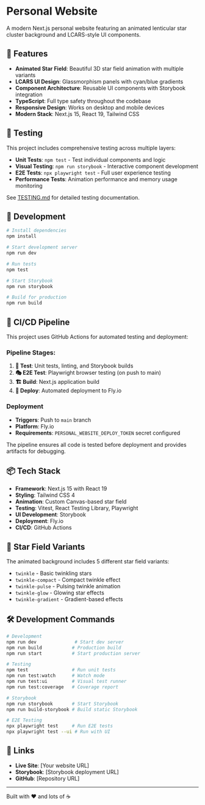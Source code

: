 # Personal Website

A modern Next.js personal website featuring an animated lenticular star cluster background and LCARS-style UI components.

## 🚀 Features

- **Animated Star Field**: Beautiful 3D star field animation with multiple variants
- **LCARS UI Design**: Glassmorphism panels with cyan/blue gradients
- **Component Architecture**: Reusable UI components with Storybook integration
- **TypeScript**: Full type safety throughout the codebase
- **Responsive Design**: Works on desktop and mobile devices
- **Modern Stack**: Next.js 15, React 19, Tailwind CSS

## 🧪 Testing

This project includes comprehensive testing across multiple layers:

- **Unit Tests**: `npm test` - Test individual components and logic
- **Visual Testing**: `npm run storybook` - Interactive component development
- **E2E Tests**: `npx playwright test` - Full user experience testing
- **Performance Tests**: Animation performance and memory usage monitoring

See [TESTING.md](TESTING.md) for detailed testing documentation.

## 🔧 Development

```bash
# Install dependencies
npm install

# Start development server
npm run dev

# Run tests
npm test

# Start Storybook
npm run storybook

# Build for production
npm run build
```

## 🚀 CI/CD Pipeline

This project uses GitHub Actions for automated testing and deployment:

### Pipeline Stages:
1. **🧪 Test**: Unit tests, linting, and Storybook builds
2. **🎭 E2E Test**: Playwright browser testing (on push to main)
3. **🏗️ Build**: Next.js application build
4. **🚀 Deploy**: Automated deployment to Fly.io

### Deployment
- **Triggers**: Push to `main` branch
- **Platform**: Fly.io
- **Requirements**: `PERSONAL_WEBSITE_DEPLOY_TOKEN` secret configured

The pipeline ensures all code is tested before deployment and provides artifacts for debugging.

## 📦 Tech Stack

- **Framework**: Next.js 15 with React 19
- **Styling**: Tailwind CSS 4
- **Animation**: Custom Canvas-based star field
- **Testing**: Vitest, React Testing Library, Playwright
- **UI Development**: Storybook
- **Deployment**: Fly.io
- **CI/CD**: GitHub Actions

## 🌟 Star Field Variants

The animated background includes 5 different star field variants:
- `twinkle` - Basic twinkling stars
- `twinkle-compact` - Compact twinkle effect
- `twinkle-pulse` - Pulsing twinkle animation
- `twinkle-glow` - Glowing star effects
- `twinkle-gradient` - Gradient-based effects

## 🛠️ Development Commands

```bash
# Development
npm run dev              # Start dev server
npm run build           # Production build
npm run start           # Start production server

# Testing
npm test                # Run unit tests
npm run test:watch      # Watch mode
npm run test:ui         # Visual test runner
npm run test:coverage   # Coverage report

# Storybook
npm run storybook       # Start Storybook
npm run build-storybook # Build static Storybook

# E2E Testing
npx playwright test     # Run E2E tests
npx playwright test --ui # Run with UI
```

## 🔗 Links

- **Live Site**: [Your website URL]
- **Storybook**: [Storybook deployment URL]
- **GitHub**: [Repository URL]

---

Built with ❤️ and lots of ☕
